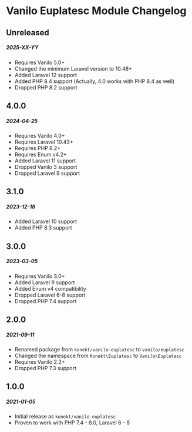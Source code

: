 # Vanilo Euplatesc Module Changelog

## Unreleased
##### 2025-XX-YY

- Requires Vanilo 5.0+
- Changed the minimum Laravel version to 10.48+
- Added Laravel 12 support
- Added PHP 8.4 support (Actually, 4.0 works with PHP 8.4 as well)
- Dropped PHP 8.2 support

## 4.0.0
##### 2024-04-25

- Requires Vanilo 4.0+
- Requires Laravel 10.43+
- Requires PHP 8.2+
- Requires Enum v4.2+
- Added Laravel 11 support
- Dropped Vanilo 3 support
- Dropped Laravel 9 support

## 3.1.0
##### 2023-12-18

- Added Laravel 10 support
- Added PHP 8.3 support

## 3.0.0
##### 2023-03-05

- Requires Vanilo 3.0+
- Added Laravel 9 support
- Added Enum v4 compatibility
- Dropped Laravel 6-8 support
- Dropped PHP 7.4 support

## 2.0.0
##### 2021-09-11

- Renamed package from `konekt/vanilo-euplatesc` to `vanilo/euplatesc`
- Changed the namespace from `Konekt\Euplatesc` to `Vanilo\Euplatesc`
- Requires Vanilo 2.2+
- Dropped PHP 7.3 support

## 1.0.0
##### 2021-01-05

- Initial release as `konekt/vanilo-euplatesc`
- Proven to work with PHP 7.4 - 8.0, Laravel 6 - 8
